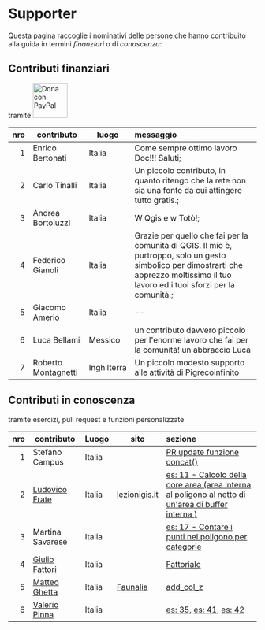 # Supporter

Questa pagina raccoglie i nominativi delle persone che hanno contribuito alla guida in termini _finanziari_ o di _conoscenza_:

## Contributi finanziari

tramite <a href="https://www.paypal.me/pigrecoinfinito" target="_blank"><img width="70" src="https://raw.githubusercontent.com/gbvitrano/HfcQGIS/master/img/PayPal.png" class="immagonobox" Title="Dona con PayPal" alt="Dona con PayPal" /></a>

nro| contributo| luogo| messaggio
--:|-----------|------|:--------
1 | Enrico Bertonati|Italia |Come sempre ottimo lavoro Doc!!! Saluti;
2 | Carlo Tinalli|Italia |Un piccolo contributo, in quanto ritengo che la rete non sia una fonte da cui attingere tutto gratis.;
3 | Andrea Bortoluzzi|Italia |W Qgis e w Totò!;
4 | Federico Gianoli|Italia |Grazie per quello che fai per la comunità di QGIS. Il mio è, purtroppo, solo un gesto simbolico per dimostrarti che apprezzo moltissimo il tuo lavoro ed i tuoi sforzi per la comunità.;
5 | Giacomo Amerio|Italia|--
6 | Luca Bellami | Messico|un contributo davvero piccolo per l'enorme lavoro che fai per la comunitá! un abbraccio Luca
7 | Roberto Montagnetti | Inghilterra | Un piccolo modesto supporto alle attività di Pigrecoinfinito

## Contributi in conoscenza

tramite esercizi, pull request e funzioni personalizzate

nro| contributo|Luogo | sito  |sezione
--:|-----------|------|-------|:-------
1 | Stefano Campus|Italia | |[PR update funzione concat()](https://github.com/pigreco/HfcQGIS/pull/7/commits/a106fb8564dae849536b09bbc1efe8bc32d05a2a)
2 | [Ludovico Frate](https://twitter.com/FrateLudovico?lang=it)|Italia|[lezionigis.it](https://www.lezionigis.it/)| [es: 11 - Calcolo della core area (area interna al poligono al netto di un'area di buffer interna )](esempi/core_area.md)
3 | Martina Savarese| Italia||[es: 17 - Contare i punti nel poligono per categorie](esempi/punti_in_poligoni_categorie.md)
4 |[Giulio Fattori](https://github.com/Korto19)| Italia||[Fattoriale](gr_funzioni/custom/fattoriale.md)
5 |[Matteo Ghetta](https://github.com/ghtmtt)| Italia|[Faunalia](https://www.faunalia.eu/it/)|[add_col_z](http://hfcqgis.opendatasicilia.it/it/latest/esempi/add_col_z.md)
6 |[Valerio Pinna](https://www.facebook.com/valerio.pinna.5811)| Italia||[es: 35](esempi/generalizzare_linee.md), [es: 41](esempi/etichettare_itinerario_elenco_comuni_attraversati.md), [es: 42](esempi/etichette_formattate_diversi_stili.md)
